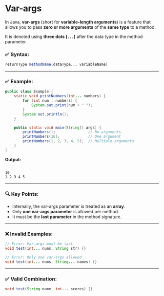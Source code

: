 # Var-args

In Java, **var-args** (short for **variable-length arguments**) is a feature that allows you to pass **zero or more arguments** of the **same type** to a method.

It is denoted using **three dots (`...`)** after the data type in the method parameter.


### ✅ Syntax:

```java
returnType methodName(dataType... variableName)
```

---

### ✅ Example:

```java
public class Example {
    static void printNumbers(int... numbers) {
        for (int num : numbers) {
            System.out.print(num + " ");
        }
        System.out.println();
    }

    public static void main(String[] args) {
        printNumbers();               // No arguments
        printNumbers(10);             // One argument
        printNumbers(1, 2, 3, 4, 5);  // Multiple arguments
    }
}
```

**Output:**

```
 
10 
1 2 3 4 5 
```

---

### 🔍 Key Points:

* Internally, the var-args parameter is treated as an **array**.
* Only **one var-args parameter** is allowed per method.
* It must be the **last parameter** in the method signature.

---

### ❌ Invalid Examples:

```java
// Error: Var-args must be last
void test(int... nums, String str) {}

// Error: Only one var-args allowed
void test(int... nums, String... names) {}
```

---

### ✅ Valid Combination:

```java
void test(String name, int... scores) {}
```


